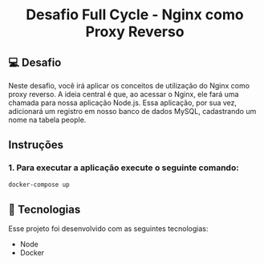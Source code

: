 <h1 align="center">
Desafio Full Cycle - Nginx como Proxy Reverso
</h1>



## 💻 Desafio

Neste desafio, você irá aplicar os conceitos de utilização do Nginx como proxy reverso. A ideia central é que, ao acessar o Nginx, ele fará uma chamada para nossa aplicação Node.js. Essa aplicação, por sua vez, adicionará um registro em nosso banco de dados MySQL, cadastrando um nome na tabela people.


## Instruções

### 1. Para executar a aplicação execute o seguinte comando:

```bash
docker-compose up

```


## 🚀 Tecnologias

Esse projeto foi desenvolvido com as seguintes tecnologias:

- Node
- Docker


